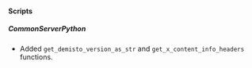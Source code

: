 
#### Scripts
##### CommonServerPython
 - Added `get_demisto_version_as_str` and `get_x_content_info_headers` functions.
 
